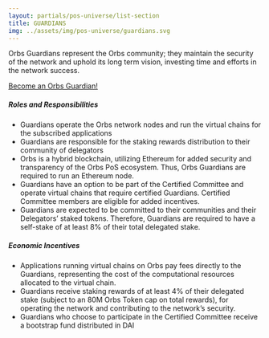 ```yaml
---
layout: partials/pos-universe/list-section
title: GUARDIANS
img: ../assets/img/pos-universe/guardians.svg
---
```


Orbs Guardians represent the Orbs community; they maintain the security of the network and uphold its long term vision, investing time and efforts in the network success.

[Become an Orbs Guardian!](https://github.com/orbs-network/validator-instructions "button")

##### Roles and Responsibilities

- Guardians operate the Orbs network nodes and run the virtual chains for the subscribed applications
- Guardians are responsible for the staking rewards distribution to their community of delegators
- Orbs is a hybrid blockchain, utilizing Ethereum for added security and transparency of the Orbs PoS ecosystem. Thus, Orbs Guardians are required to run an Ethereum node.
- Guardians have an option to be part of the Certified Committee and operate virtual chains that require certified Guardians. Certified Committee members are eligible for added incentives.
- Guardians are expected to be committed to their communities and their Delegators’ staked tokens. Therefore, Guardians are required to have a self-stake of at least 8% of their total delegated stake.

##### Economic Incentives

- Applications running virtual chains on Orbs pay fees directly to the Guardians, representing the cost of the computational resources allocated to the virtual chain.
- Guardians receive staking rewards of at least 4% of their delegated stake (subject to an 80M Orbs Token cap on total rewards), for operating the network and contributing to the network’s security.
- Guardians who choose to participate in the Certified Committee receive a bootstrap fund distributed in DAI

